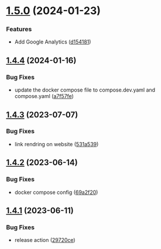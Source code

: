 # [1.5.0](https://github.com/Pradumnasaraf/DevOps/compare/v1.4.4...v1.5.0) (2024-01-23)


### Features

* Add Google Analytics ([d154181](https://github.com/Pradumnasaraf/DevOps/commit/d154181ad1c772d44a0e1a3378c0b82c92005dbc))



## [1.4.4](https://github.com/Pradumnasaraf/DevOps/compare/v1.4.3...v1.4.4) (2024-01-16)


### Bug Fixes

* update the docker compose file to compose.dev.yaml and compose.yaml ([a7f57fe](https://github.com/Pradumnasaraf/DevOps/commit/a7f57fe51e4277b205b773706af1da4f5c09a702))



## [1.4.3](https://github.com/Pradumnasaraf/DevOps/compare/v1.4.2...v1.4.3) (2023-07-07)


### Bug Fixes

* link rendring on website ([531a539](https://github.com/Pradumnasaraf/DevOps/commit/531a5390d0af8e1b0d7fe0c8e666a565caf2ea97))



## [1.4.2](https://github.com/Pradumnasaraf/DevOps/compare/v1.4.1...v1.4.2) (2023-06-14)


### Bug Fixes

* docker compose config ([69a2f20](https://github.com/Pradumnasaraf/DevOps/commit/69a2f20dc58713897d57f38a3263319ca1b324fe))



## [1.4.1](https://github.com/Pradumnasaraf/DevOps/compare/v1.4.0...v1.4.1) (2023-06-11)


### Bug Fixes

* release action ([29720ce](https://github.com/Pradumnasaraf/DevOps/commit/29720cef1b86800613e7d18e6b82546700fbd4f7))



